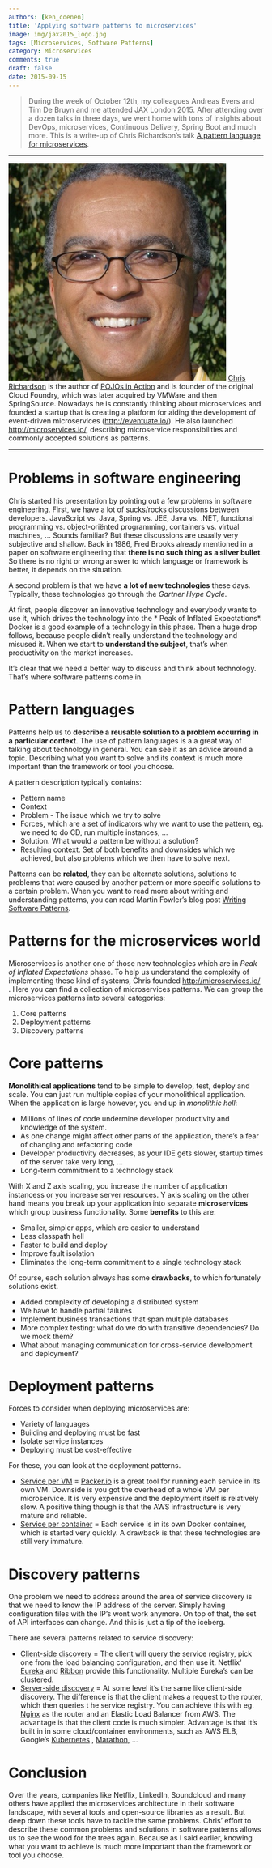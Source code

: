 ```yaml
---
authors: [ken_coenen]
title: 'Applying software patterns to microservices' 
image: img/jax2015_logo.jpg
tags: [Microservices, Software Patterns]
category: Microservices 
comments: true 
draft: false 
date: 2015-09-15
---
```


> During the week of October 12th, my colleagues Andreas Evers and Tim De Bruyn and me attended JAX London 2015. After attending over a dozen talks in three days, we went home with tons of insights about DevOps, microservices, Continuous Delivery, Spring Boot and much more. This is a write-up of Chris Richardson’s talk [A pattern language for microservices](https://jaxlondon.com/session/a-pattern-language-for-microservices/).

----------

<span class="image left small"><img class="p-image" alt="Chris Richardson" src="img/chris-richardson.jpg"></span>
[Chris Richardson](http://www.chrisrichardson.net/) is the author
of [POJOs in Action](https://www.manning.com/books/pojos-in-action) and is founder of the original Cloud Foundry, which
was later acquired by VMWare and then SpringSource. Nowadays he is constantly thinking about microservices and founded a
startup that is creating a platform for aiding the development of event-driven microservices (http://eventuate.io/). He
also launched http://microservices.io/, describing microservice responsibilities and commonly accepted solutions as
patterns.

<p style="clear:both;"></p>

----------


Problems in software engineering
==================

Chris started his presentation by pointing out a few problems in software engineering. First, we have a lot of
sucks/rocks discussions between developers. JavaScript vs. Java, Spring vs. JEE, Java vs. .NET, functional programming
vs. object-oriënted programming, containers vs. virtual machines, … Sounds familiar? But these discussions are usually
very subjective and shallow. Back in 1986, Fred Brooks already mentioned in a paper on software engineering that **there
is no such thing as a silver bullet**. So there is no right or wrong answer to which language or framework is better, it
depends on the situation.

A second problem is that we have **a lot of new technologies** these days. Typically, these technologies go through
the *Gartner Hype Cycle*.

<!---
<span class="image left"><img  class="" alt="Gartner Hype Cycle" src="https://www.ordina.be/~/media/images/ordinabe/blogs/ken3v2.png?la=nl-nl"></span>
--->

<p style="clear:both;"></p>

At first, people discover an innovative technology and everybody wants to use it, which drives the technology into the *
Peak of Inflated Expectations*. Docker is a good example of a technology in this phase. Then a huge drop follows,
because people didn’t really understand the technology and misused it. When we start to **understand the subject**,
that’s when productivity on the market increases.

It’s clear that we need a better way to discuss and think about technology. That’s where software patterns come in.

Pattern languages
============

Patterns help us to **describe a reusable solution to a problem occurring in a particular context**. The use of pattern
languages is a a great way of talking about technology in general. You can see it as an advice around a topic.
Describing what you want to solve and its context is much more important than the framework or tool you choose.

A pattern description typically contains:

- Pattern name
- Context
- Problem - The issue which we try to solve
- Forces, which are a set of indicators why we want to use the pattern, eg. we need to do CD, run multiple instances,
  ...
- Solution. What would a pattern be without a solution?
- Resulting context. Set of both benefits and downsides which we achieved, but also problems which we then have to solve
  next.

Patterns can be **related**, they can be alternate solutions, solutions to problems that were caused by another pattern
or more specific solutions to a certain problem. When you want to read more about writing and understanding patterns,
you can read Martin Fowler’s blog
post [Writing Software Patterns](http://www.martinfowler.com/articles/writingPatterns.html).

Patterns for the microservices world
===============

Microservices is another one of those new technologies which are in *Peak of Inflated Expectations* phase. To help us
understand the complexity of implementing these kind of systems, Chris founded http://microservices.io/ . Here you can
find a collection of microservices patterns. We can group the microservices patterns into several categories:

1. Core patterns
2. Deployment patterns
3. Discovery patterns

<!--- 
<img class="image fit" src="https://www.ordina.be/~/media/images/ordinabe/blogs/ken4.png?la=nl-nl" alt="Microservices patterns" />

Chris then elaborated on a few microservice pattern categories.
--->

Core patterns
=========

**Monolithical applications** tend to be simple to develop, test, deploy and scale. You can just run multiple copies of
your monolithical application. When the application is large however, you end up in *monolithic hell*:

- Millions of lines of code undermine developer productivity and knowledge of the system.
- As one change might affect other parts of the application, there’s a fear of changing and refactoring code
- Developer productivity decreases, as your IDE gets slower, startup times of the server take very long, …
- Long-term commitment to a technology stack

With X and Z axis scaling, you increase the number of application instancess or you increase server resources. Y axis
scaling on the other hand means you break up your application into separate **microservices** which group business
functionality. Some **benefits** to this are:

- Smaller, simpler apps, which are easier to understand
- Less classpath hell
- Faster to build and deploy
- Improve fault isolation
- Eliminates the long-term commitment to a single technology stack

Of course, each solution always has some **drawbacks**, to which fortunately solutions exist.

- Added complexity of developing a distributed system
- We have to handle partial failures
- Implement business transactions that span multiple databases
- More complex testing: what do we do with transitive dependencies? Do we mock them?
- What about managing communication for cross-service development and deployment?

Deployment patterns
==============

Forces to consider when deploying microservices are:

- Variety of languages
- Building and deploying must be fast
- Isolate service instances
- Deploying must be cost-effective

For these, you can look at the deployment patterns.

- [Service per VM](http://microservices.io/patterns/deployment/service-per-vm.html) = [Packer.io](https://packer.io/) is
  a great tool for running each service in its own VM. Downside is you got the overhead of a whole VM per microservice.
  It is very expensive and the deployment itself is relatively slow. A positive thing though is that the AWS
  infrastructure is very mature and reliable.
- [Service per container](http://microservices.io/patterns/deployment/service-per-container.html) = Each service is in
  its own Docker container, which is started very quickly. A drawback is that these technologies are still very
  immature.

Discovery patterns
=============

One problem we need to address around the area of service discovery is that we need to know the IP address of the
server. Simply having configuration files with the IP’s wont work anymore. On top of that, the set of API interfaces can
change. And this is just a tip of the iceberg.

There are several patterns related to service discovery:

- [Client-side discovery](http://microservices.io/patterns/client-side-discovery.html) = The client will query the
  service registry, pick one from the load balancing configuration, and then use it.
  Netflix' [Eureka](https://github.com/Netflix/eureka) and [Ribbon](https://github.com/Netflix/ribbon) provide this
  functionality. Multiple Eureka’s can be clustered.
- [Server-side discovery](http://microservices.io/patterns/server-side-discovery.html) = At some level it’s the same
  like client-side discovery. The difference is that the client makes a request to the router, which then queries t he
  service registry. You can achieve this with eg. [Nginx](https://www.nginx.com/) as the router and an Elastic Load
  Balancer from AWS. The advantage is that the client code is much simpler. Advantage is that it’s built in in some
  cloud/container environments, such as AWS ELB, Google’s [Kubernetes](http://kubernetes.io/)
  , [Marathon](https://mesosphere.github.io/marathon/), …

Conclusion
=============

Over the years, companies like Netflix, LinkedIn, Soundcloud and many others have applied the microservices architecture
in their software landscape, with several tools and open-source libraries as a result. But deep down these tools have to
tackle the same problems. Chris’ effort to describe these common problems and solutions in software patterns allows us
to see the wood for the trees again. Because as I said earlier, knowing what you want to achieve is much more important
than the framework or tool you choose.
